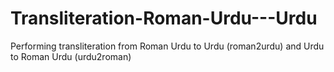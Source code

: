 # Transliteration-Roman-Urdu---Urdu
 Performing transliteration from Roman Urdu to Urdu (roman2urdu) and Urdu to Roman Urdu (urdu2roman)

 
